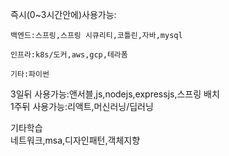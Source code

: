 즉시(0~3시간안에)사용가능: 
 
	백엔드:스프링,스프링 시큐리티,코틀린,자바,mysql  
	
	인프라:k8s/도커,aws,gcp,테라폼  
	
	기타:파이썬  
	
3일뒤 사용가능:앤서블,js,nodejs,expressjs,스프링 배치  
1주뒤 사용가능:리액트,머신러닝/딥러닝  



기타학습  
네트워크,msa,디자인패턴,객체지향  

